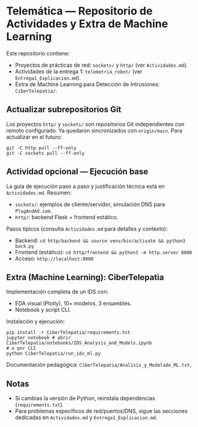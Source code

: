 # Telemática — Repositorio de Actividades y Extra de Machine Learning

Este repositorio contiene:

- Proyectos de prácticas de red: `sockets/` y `http/` (ver `Actividades.md`).
- Actividades de la entrega 1: `telemetria_robot/` (ver `Entrega1_Explicacion.md`).
- Extra de Machine Learning para Detección de Intrusiones: `CiberTelepatia/`.

## Actualizar subrepositorios Git

Los proyectos `http/` y `sockets/` son repositorios Git independientes con remoto configurado. Ya quedaron sincronizados con `origin/main`. Para actualizar en el futuro:

```
git -C http pull --ff-only
git -C sockets pull --ff-only
```

## Actividad opcional — Ejecución base

La guía de ejecución paso a paso y justificación técnica está en `Actividades.md`. Resumen:

- `sockets/`: ejemplos de cliente/servidor, simulación DNS para `PlugAndAd.com`.
- `http/`: backend Flask + frontend estático.

Pasos típicos (consulta `Actividades.md` para detalles y contexto):

- Backend: `cd http/backend && source venv/bin/activate && python3 back.py`
- Frontend (estático): `cd http/frontend && python3 -m http.server 8000`
- Acceso: `http://localhost:8000`

## Extra (Machine Learning): CiberTelepatia

Implementación completa de un IDS con:

- EDA visual (Plotly), 10+ modelos, 3 ensambles.
- Notebook y script CLI.

Instalación y ejecución:

```
pip install -r CiberTelepatia/requirements.txt
jupyter notebook # abrir CiberTelepatia/notebooks/IDS_Analysis_and_Models.ipynb
# o por CLI
python CiberTelepatia/run_ids_ml.py
```

Documentación pedagógica: `CiberTelepatia/Analisis_y_Modelado_ML.txt`.

## Notas

- Si cambias la versión de Python, reinstala dependencias (`requirements.txt`).
- Para problemas específicos de red/puertos/DNS, sigue las secciones dedicadas en `Actividades.md` y `Entrega1_Explicacion.md`.
